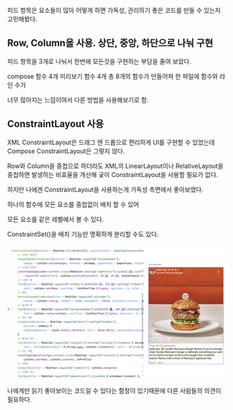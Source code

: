 피드 항목은 요소들이 많아 어떻게 하면 가독성, 관리하기 좋은 코드를 만들 수 있는지 고민해봤다.

## Row, Column을 사용. 상단, 중앙, 하단으로 나눠 구현

피드 항목을 3개로 나눠서 한번에 모든것을 구현하는 부담을 줄여 보았다.

compose 함수 4개 미리보기 함수 4개 총 8개의 함수가 만들어져 한 파일에 함수와 라인 수가

너무 많아지는 느낌이여서 다른 방법을 사용해보기로 함.

## ConstraintLayout 사용

XML ConstraintLayout은 드래그 엔 드롭으로 편리하게 UI를 구현할 수 있었는데
Compose ConstraintLayout은 그렇지 않다.

Row와 Column을 중첩으로 하더라도 XML의 LinearLayout이나 RelativeLayout을 중첩하면 발생하는
비효율을 개선해 궂이 ConstraintLayout을 사용할 필요가 없다.

하지만 나에겐 ConstraintLayout을 사용하는게 가독성 측면에서 좋아보였다.

하나의 함수에 모든 요소를 중첩없이 배치 할 수 있어

모든 요소를 같은 레벨에서 볼 수 있다.

ConstraintSet()을 배치 기능만 명확하게 분리할 수도 있다.

<img src = "../screenshot/feeditem_readability.png" width="1000" />

나에게만 읽기 좋아보이는 코드일 수 있다는 함정이 있기때문에 다른 사람들의 의견이 필요하다.
